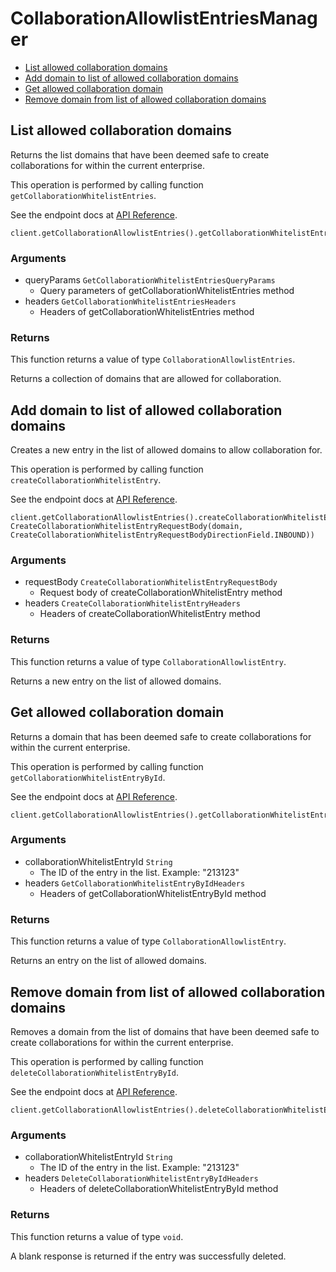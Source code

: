 # CollaborationAllowlistEntriesManager


- [List allowed collaboration domains](#list-allowed-collaboration-domains)
- [Add domain to list of allowed collaboration domains](#add-domain-to-list-of-allowed-collaboration-domains)
- [Get allowed collaboration domain](#get-allowed-collaboration-domain)
- [Remove domain from list of allowed collaboration domains](#remove-domain-from-list-of-allowed-collaboration-domains)

## List allowed collaboration domains

Returns the list domains that have been deemed safe to create collaborations
for within the current enterprise.

This operation is performed by calling function `getCollaborationWhitelistEntries`.

See the endpoint docs at
[API Reference](https://developer.box.com/reference/get-collaboration-whitelist-entries/).

<!-- sample get_collaboration_whitelist_entries -->
```
client.getCollaborationAllowlistEntries().getCollaborationWhitelistEntries()
```

### Arguments

- queryParams `GetCollaborationWhitelistEntriesQueryParams`
  - Query parameters of getCollaborationWhitelistEntries method
- headers `GetCollaborationWhitelistEntriesHeaders`
  - Headers of getCollaborationWhitelistEntries method


### Returns

This function returns a value of type `CollaborationAllowlistEntries`.

Returns a collection of domains that are allowed for collaboration.


## Add domain to list of allowed collaboration domains

Creates a new entry in the list of allowed domains to allow
collaboration for.

This operation is performed by calling function `createCollaborationWhitelistEntry`.

See the endpoint docs at
[API Reference](https://developer.box.com/reference/post-collaboration-whitelist-entries/).

<!-- sample post_collaboration_whitelist_entries -->
```
client.getCollaborationAllowlistEntries().createCollaborationWhitelistEntry(new CreateCollaborationWhitelistEntryRequestBody(domain, CreateCollaborationWhitelistEntryRequestBodyDirectionField.INBOUND))
```

### Arguments

- requestBody `CreateCollaborationWhitelistEntryRequestBody`
  - Request body of createCollaborationWhitelistEntry method
- headers `CreateCollaborationWhitelistEntryHeaders`
  - Headers of createCollaborationWhitelistEntry method


### Returns

This function returns a value of type `CollaborationAllowlistEntry`.

Returns a new entry on the list of allowed domains.


## Get allowed collaboration domain

Returns a domain that has been deemed safe to create collaborations
for within the current enterprise.

This operation is performed by calling function `getCollaborationWhitelistEntryById`.

See the endpoint docs at
[API Reference](https://developer.box.com/reference/get-collaboration-whitelist-entries-id/).

<!-- sample get_collaboration_whitelist_entries_id -->
```
client.getCollaborationAllowlistEntries().getCollaborationWhitelistEntryById(newEntry.getId())
```

### Arguments

- collaborationWhitelistEntryId `String`
  - The ID of the entry in the list. Example: "213123"
- headers `GetCollaborationWhitelistEntryByIdHeaders`
  - Headers of getCollaborationWhitelistEntryById method


### Returns

This function returns a value of type `CollaborationAllowlistEntry`.

Returns an entry on the list of allowed domains.


## Remove domain from list of allowed collaboration domains

Removes a domain from the list of domains that have been deemed safe to create
collaborations for within the current enterprise.

This operation is performed by calling function `deleteCollaborationWhitelistEntryById`.

See the endpoint docs at
[API Reference](https://developer.box.com/reference/delete-collaboration-whitelist-entries-id/).

<!-- sample delete_collaboration_whitelist_entries_id -->
```
client.getCollaborationAllowlistEntries().deleteCollaborationWhitelistEntryById(entry.getId())
```

### Arguments

- collaborationWhitelistEntryId `String`
  - The ID of the entry in the list. Example: "213123"
- headers `DeleteCollaborationWhitelistEntryByIdHeaders`
  - Headers of deleteCollaborationWhitelistEntryById method


### Returns

This function returns a value of type `void`.

A blank response is returned if the entry was
successfully deleted.


